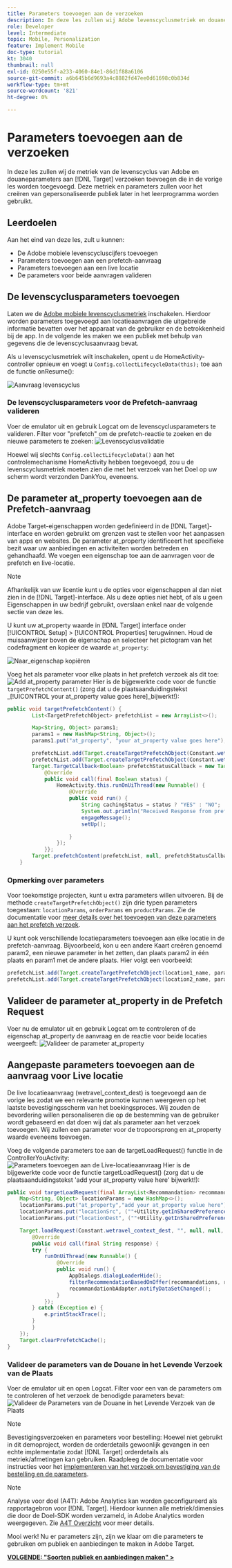```yaml
---
title: Parameters toevoegen aan de verzoeken
description: In deze les zullen wij Adobe levenscyclusmetriek en douaneparameters aan de verzoeken van het Doel toevoegen in de vorige les. Deze metriek en parameters zullen voor het creëren van gepersonaliseerde publiek later in het leerprogramma worden gebruikt.
role: Developer
level: Intermediate
topic: Mobile, Personalization
feature: Implement Mobile
doc-type: tutorial
kt: 3040
thumbnail: null
exl-id: 0250e55f-a233-4060-84e1-86d1f88a6106
source-git-commit: a6b645b6d9693a4c8882fd47ee0d61698c0b834d
workflow-type: tm+mt
source-wordcount: '821'
ht-degree: 0%

---
```


# Parameters toevoegen aan de verzoeken

In deze les zullen wij de metriek van de levenscyclus van Adobe en douaneparameters aan [!DNL Target] verzoeken toevoegen die in de vorige les worden toegevoegd. Deze metriek en parameters zullen voor het creëren van gepersonaliseerde publiek later in het leerprogramma worden gebruikt.

## Leerdoelen

Aan het eind van deze les, zult u kunnen:

* De Adobe mobiele levenscycluscijfers toevoegen
* Parameters toevoegen aan een prefetch-aanvraag
* Parameters toevoegen aan een live locatie
* De parameters voor beide aanvragen valideren

## De levenscyclusparameters toevoegen

Laten we de [Adobe mobiele levenscyclusmetriek](https://docs.adobe.com/content/help/en/mobile-services/android/metrics.html) inschakelen. Hierdoor worden parameters toegevoegd aan locatieaanvragen die uitgebreide informatie bevatten over het apparaat van de gebruiker en de betrokkenheid bij de app. In de volgende les maken we een publiek met behulp van gegevens die de levenscyclusaanvraag bevat.

Als u levenscyclusmetriek wilt inschakelen, opent u de HomeActivity-controller opnieuw en voegt u `Config.collectLifecycleData(this);` toe aan de functie onResume():

![Aanvraag levenscyclus](assets/lifecycle_code.jpg)

### De levenscyclusparameters voor de Prefetch-aanvraag valideren

Voer de emulator uit en gebruik Logcat om de levenscyclusparameters te valideren. Filter voor &quot;prefetch&quot; om de prefetch-reactie te zoeken en de nieuwe parameters te zoeken:
![Levenscyclusvalidatie](assets/lifecycle_validation.jpg)

Hoewel wij slechts `Config.collectLifecycleData()` aan het controlemechanisme HomeActivity hebben toegevoegd, zou u de levenscyclusmetriek moeten zien die met het verzoek van het Doel op uw scherm wordt verzonden DankYou, eveneens.

## De parameter at_property toevoegen aan de Prefetch-aanvraag

Adobe Target-eigenschappen worden gedefinieerd in de [!DNL Target]-interface en worden gebruikt om grenzen vast te stellen voor het aanpassen van apps en websites. De parameter at_property identificeert het specifieke bezit waar uw aanbiedingen en activiteiten worden betreden en gehandhaafd. We voegen een eigenschap toe aan de aanvragen voor de prefetch en live-locatie.

>[!NOTE]
>
>Afhankelijk van uw licentie kunt u de opties voor eigenschappen al dan niet zien in de [!DNL Target]-interface. Als u deze opties niet hebt, of als u geen Eigenschappen in uw bedrijf gebruikt, overslaan enkel naar de volgende sectie van deze les.

U kunt uw at_property waarde in [!DNL Target] interface onder [!UICONTROL Setup] > [!UICONTROL Properties] terugwinnen.  Houd de muisaanwijzer boven de eigenschap en selecteer het pictogram van het codefragment en kopieer de waarde `at_property`:

![Naar_eigenschap kopiëren](assets/at_property_interface.jpg)

Voeg het als parameter voor elke plaats in het prefetch verzoek als dit toe:
![Add at_property parameter](assets/params_at_property.jpg)
Hier is de bijgewerkte code voor de functie `targetPrefetchContent()` (zorg dat u de plaatsaanduidingstekst _[!UICONTROL your at_property value goes here]_bijwerkt!):

```java
public void targetPrefetchContent() {
        List<TargetPrefetchObject> prefetchList = new ArrayList<>();

        Map<String, Object> params1;
        params1 = new HashMap<String, Object>();
        params1.put("at_property", "your at_property value goes here");

        prefetchList.add(Target.createTargetPrefetchObject(Constant.wetravel_engage_home, params1));
        prefetchList.add(Target.createTargetPrefetchObject(Constant.wetravel_engage_search, params1));
        Target.TargetCallback<Boolean> prefetchStatusCallback = new Target.TargetCallback<Boolean>() {
            @Override
            public void call(final Boolean status) {
                HomeActivity.this.runOnUiThread(new Runnable() {
                    @Override
                    public void run() {
                        String cachingStatus = status ? "YES" : "NO";
                        System.out.println("Received Response from prefetch : " + cachingStatus);
                        engageMessage();
                        setUp();

                    }
                });
            }};
        Target.prefetchContent(prefetchList, null, prefetchStatusCallback);
    }
```

### Opmerking over parameters

Voor toekomstige projecten, kunt u extra parameters willen uitvoeren. Bij de methode `createTargetPrefetchObject()` zijn drie typen parameters toegestaan: `locationParams`, `orderParams` en `productParams`. Zie de documentatie voor [meer details over het toevoegen van deze parameters aan het prefetch verzoek](https://experienceleague.adobe.com/docs/mobile-services/android/target-android/c-mob-target-prefetch-android.html?lang=en).

U kunt ook verschillende locatieparameters toevoegen aan elke locatie in de prefetch-aanvraag. Bijvoorbeeld, kon u een andere Kaart creëren genoemd param2, een nieuwe parameter in het zetten, dan plaats param2 in één plaats en param1 met de andere plaats. Hier volgt een voorbeeld:

```java
prefetchList.add(Target.createTargetPrefetchObject(location1_name, params1);
prefetchList.add(Target.createTargetPrefetchObject(location2_name, params2);
```

## Valideer de parameter at_property in de Prefetch Request

Voer nu de emulator uit en gebruik Logcat om te controleren of de eigenschap at_property de aanvraag en de reactie voor beide locaties weergeeft:
![Valideer de parameter at_property](assets/parameters_at_property_validation.jpg)

## Aangepaste parameters toevoegen aan de aanvraag voor Live locatie

De live locatieaanvraag (wetravel_context_dest) is toegevoegd aan de vorige les zodat we een relevante promotie kunnen weergeven op het laatste bevestigingsscherm van het boekingsproces. Wij zouden de bevordering willen personaliseren die op de bestemming van de gebruiker wordt gebaseerd en dat doen wij dat als parameter aan het verzoek toevoegen. Wij zullen een parameter voor de tropoorsprong en at_property waarde eveneens toevoegen.

Voeg de volgende parameters toe aan de targetLoadRequest() functie in de ControllerYouActivity:
![Parameters toevoegen aan de Live-locatieaanvraag](assets/parameters_live_location.jpg)
Hier is de bijgewerkte code voor de functie targetLoadRequest() (zorg dat u de plaatsaanduidingstekst &#39;add your at_property value here&#39; bijwerkt!):

```java
public void targetLoadRequest(final ArrayList<Recommandation> recommandations) {
    Map<String, Object> locationParams = new HashMap<>();
    locationParams.put("at_property","add your at_property value here");
    locationParams.put("locationSrc", (""+Utility.getInSharedPreference(ThankYouActivity.this,Constant.departure,"")));
    locationParams.put("locationDest", (""+Utility.getInSharedPreference(ThankYouActivity.this,Constant.destination,"")));

    Target.loadRequest(Constant.wetravel_context_dest, "", null, null, locationParams, new Target.TargetCallback<String>() {
        @Override
        public void call(final String response) {
        try {
            runOnUiThread(new Runnable() {
                @Override
                public void run() {
                    AppDialogs.dialogLoaderHide();
                    filterRecommendationBasedOnOffer(recommandations, response);
                    recommandationbAdapter.notifyDataSetChanged();
                }
            });
        } catch (Exception e) {
            e.printStackTrace();
        }
        }
    });
    Target.clearPrefetchCache();
}
```

### Valideer de parameters van de Douane in het Levende Verzoek van de Plaats

Voer de emulator uit en open Logcat. Filter voor een van de parameters om te controleren of het verzoek de benodigde parameters bevat:
![Valideer de Parameters van de Douane in het Levende Verzoek van de Plaats](assets/parameters_live_location_validation.jpg)

>[!NOTE]
>
>Bevestigingsverzoeken en parameters voor bestelling: Hoewel niet gebruikt in dit demoproject, worden de orderdetails gewoonlijk gevangen in een echte implementatie zodat [!DNL Target] orderdetails als metriek/afmetingen kan gebruiken. Raadpleeg de documentatie voor instructies voor het [implementeren van het verzoek om bevestiging van de bestelling en de parameters](https://experienceleague.adobe.com/docs/mobile-services/android/target-android/c-target-methods.html?lang=en).

>[!NOTE]
>
>Analyse voor doel (A4T): Adobe Analytics kan worden geconfigureerd als rapportagebron voor [!DNL Target]. Hierdoor kunnen alle metriek/dimensies die door de Doel-SDK worden verzameld, in Adobe Analytics worden weergegeven. Zie [A4T Overzicht](https://experienceleague.adobe.com/docs/target/using/integrate/a4t/a4t.html?lang=en) voor meer details.

Mooi werk! Nu er parameters zijn, zijn we klaar om die parameters te gebruiken om publiek en aanbiedingen te maken in Adobe Target.

**[VOLGENDE: &quot;Soorten publiek en aanbiedingen maken&quot; >](create-audiences-and-offers.md)**

